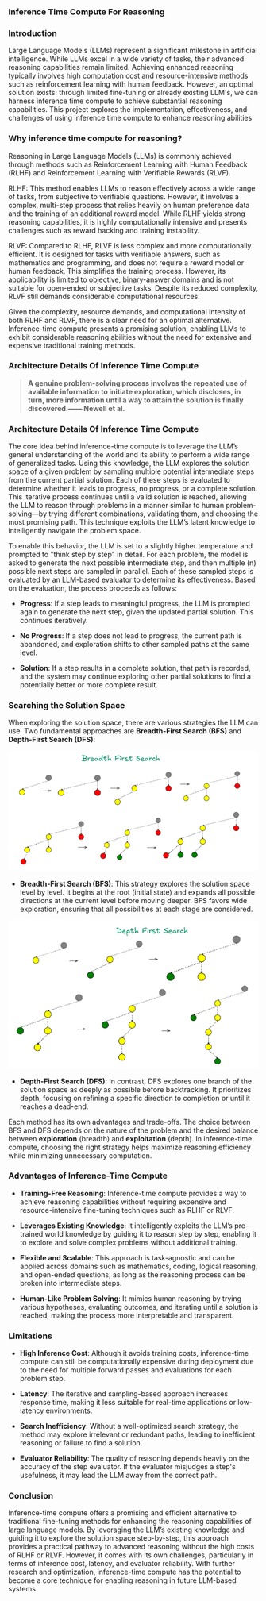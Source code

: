 ### Inference Time Compute For Reasoning

### Introduction

Large Language Models (LLMs) represent a significant milestone in artificial intelligence. While LLMs excel in a wide variety of tasks, their advanced reasoning capabilities remain limited. Achieving enhanced reasoning typically involves high computation cost and resource-intensive methods such as reinforcement learning with human feedback. However, an optimal solution exists: through limited fine-tuning or already existing LLM's, we can harness inference time compute to achieve substantial reasoning capabilities. This project explores the implementation, effectiveness, and challenges of using inference time compute to enhance reasoning abilities

### Why inference time compute for reasoning?

Reasoning in Large Language Models (LLMs) is commonly achieved through methods such as Reinforcement Learning with Human Feedback (RLHF) and Reinforcement Learning with Verifiable Rewards (RLVF).

RLHF: This method enables LLMs to reason effectively across a wide range of tasks, from subjective to verifiable questions. However, it involves a complex, multi-step process that relies heavily on human preference data and the training of an additional reward model. While RLHF yields strong reasoning capabilities, it is highly computationally intensive and presents challenges such as reward hacking and training instability.

RLVF: Compared to RLHF, RLVF is less complex and more computationally efficient. It is designed for tasks with verifiable answers, such as mathematics and programming, and does not require a reward model or human feedback. This simplifies the training process. However, its applicability is limited to objective, binary-answer domains and is not suitable for open-ended or subjective tasks. Despite its reduced complexity, RLVF still demands considerable computational resources.

Given the complexity, resource demands, and computational intensity of both RLHF and RLVF, there is a clear need for an optimal alternative. Inference-time compute presents a promising solution, enabling LLMs to exhibit considerable reasoning abilities without the need for extensive and expensive traditional training methods.

### Architecture Details Of Inference Time Compute


> **A genuine problem-solving process involves the repeated use of available information to initiate exploration, which discloses, in turn, more information until a way to attain the solution is finally discovered.—— Newell et al.**
> 

### Architecture Details Of Inference Time Compute

The core idea behind inference-time compute is to leverage the LLM’s general understanding of the world and its ability to perform a wide range of generalized tasks. Using this knowledge, the LLM explores the solution space of a given problem by sampling multiple potential intermediate steps from the current partial solution. Each of these steps is evaluated to determine whether it leads to progress, no progress, or a complete solution. This iterative process continues until a valid solution is reached, allowing the LLM to reason through problems in a manner similar to human problem-solving—by trying different combinations, validating them, and choosing the most promising path. This technique exploits the LLM’s latent knowledge to intelligently navigate the problem space.

To enable this behavior, the LLM is set to a slightly higher temperature and prompted to "think step by step" in detail. For each problem, the model is asked to generate the next possible intermediate step, and then multiple (n) possible next steps are sampled in parallel. Each of these sampled steps is evaluated by an LLM-based evaluator to determine its effectiveness. Based on the evaluation, the process proceeds as follows:

* **Progress**: If a step leads to meaningful progress, the LLM is prompted again to generate the next step, given the updated partial solution. This continues iteratively.

* **No Progress**: If a step does not lead to progress, the current path is abandoned, and exploration shifts to other sampled paths at the same level.

* **Solution**: If a step results in a complete solution, that path is recorded, and the system may continue exploring other partial solutions to find a potentially better or more complete result.


### Searching the Solution Space

When exploring the solution space, there are various strategies the LLM can use. Two fundamental approaches are **Breadth-First Search (BFS)** and **Depth-First Search (DFS)**:


![alt text](images/bfs.png)

* **Breadth-First Search (BFS)**: This strategy explores the solution space level by level. It begins at the root (initial state) and expands all possible directions at the current level before moving deeper. BFS favors wide exploration, ensuring that all possibilities at each stage are considered.


![alt text](images/dfs.png)

* **Depth-First Search (DFS)**: In contrast, DFS explores one branch of the solution space as deeply as possible before backtracking. It prioritizes depth, focusing on refining a specific direction to completion or until it reaches a dead-end.


Each method has its own advantages and trade-offs. The choice between BFS and DFS depends on the nature of the problem and the desired balance between **exploration** (breadth) and **exploitation** (depth). In inference-time compute, choosing the right strategy helps maximize reasoning efficiency while minimizing unnecessary computation.


### Advantages of Inference-Time Compute

* **Training-Free Reasoning**: Inference-time compute provides a way to achieve reasoning capabilities without requiring expensive and resource-intensive fine-tuning techniques such as RLHF or RLVF.

* **Leverages Existing Knowledge**: It intelligently exploits the LLM’s pre-trained world knowledge by guiding it to reason step by step, enabling it to explore and solve complex problems without additional training.

* **Flexible and Scalable**: This approach is task-agnostic and can be applied across domains such as mathematics, coding, logical reasoning, and open-ended questions, as long as the reasoning process can be broken into intermediate steps.

* **Human-Like Problem Solving**: It mimics human reasoning by trying various hypotheses, evaluating outcomes, and iterating until a solution is reached, making the process more interpretable and transparent.

### Limitations

* **High Inference Cost**: Although it avoids training costs, inference-time compute can still be computationally expensive during deployment due to the need for multiple forward passes and evaluations for each problem step.

* **Latency**: The iterative and sampling-based approach increases response time, making it less suitable for real-time applications or low-latency environments.

* **Search Inefficiency**: Without a well-optimized search strategy, the method may explore irrelevant or redundant paths, leading to inefficient reasoning or failure to find a solution.

* **Evaluator Reliability**: The quality of reasoning depends heavily on the accuracy of the step evaluator. If the evaluator misjudges a step's usefulness, it may lead the LLM away from the correct path.


### Conclusion

Inference-time compute offers a promising and efficient alternative to traditional fine-tuning methods for enhancing the reasoning capabilities of large language models. By leveraging the LLM’s existing knowledge and guiding it to explore the solution space step-by-step, this approach provides a practical pathway to advanced reasoning without the high costs of RLHF or RLVF. However, it comes with its own challenges, particularly in terms of inference cost, latency, and evaluator reliability. With further research and optimization, inference-time compute has the potential to become a core technique for enabling reasoning in future LLM-based systems.

